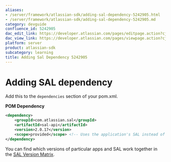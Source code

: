 ```yaml
---
aliases:
- /server/framework/atlassian-sdk/adding-sal-dependency-5242905.html
- /server/framework/atlassian-sdk/adding-sal-dependency-5242905.md
category: devguide
confluence_id: 5242905
dac_edit_link: https://developer.atlassian.com/pages/editpage.action?cjm=wozere&pageId=5242905
dac_view_link: https://developer.atlassian.com/pages/viewpage.action?cjm=wozere&pageId=5242905
platform: server
product: atlassian-sdk
subcategory: learning
title: Adding Sal Dependency 5242905
---
```

# Adding SAL dependency

Add this to the `dependencies` section of your pom.xml.

**POM Dependency**

``` xml
<dependency>
    <groupId>com.atlassian.sal</groupId>
    <artifactId>sal-api</artifactId>
    <version>2.0.17</version>
    <scope>provided</scope> <!-- Uses the application's SAL instead of bundling it into the plugin. -->
</dependency>
```

You can find which versions of particular apps and SAL work together in the [SAL Version Matrix](/server/framework/atlassian-sdk/sal-version-matrix).






















































































































































































